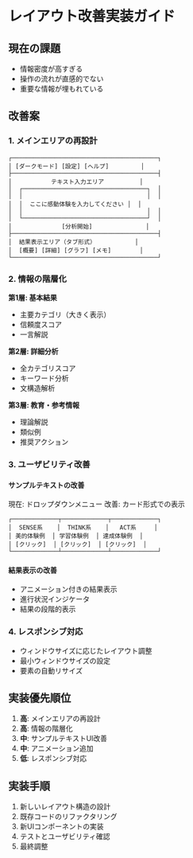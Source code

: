 # レイアウト改善実装ガイド

## 現在の課題
- 情報密度が高すぎる
- 操作の流れが直感的でない
- 重要な情報が埋もれている

## 改善案

### 1. メインエリアの再設計
```
┌─────────────────────────────────────────┐
│ [ダークモード] [設定] [ヘルプ]         │
├─────────────────────────────────────────┤
│           テキスト入力エリア          │
│  ┌───────────────────────────────────┐  │
│  │                                   │  │
│  │  ここに感動体験を入力してください │  │
│  │                                   │  │
│  └───────────────────────────────────┘  │
│              [分析開始]               │
├─────────────────────────────────────────┤
│  結果表示エリア（タブ形式）           │
│  [概要] [詳細] [グラフ] [メモ]        │
└─────────────────────────────────────────┘
```

### 2. 情報の階層化
**第1層: 基本結果**
- 主要カテゴリ（大きく表示）
- 信頼度スコア
- 一言解説

**第2層: 詳細分析**
- 全カテゴリスコア
- キーワード分析
- 文構造解析

**第3層: 教育・参考情報**
- 理論解説
- 類似例
- 推奨アクション

### 3. ユーザビリティ改善

#### サンプルテキストの改善
現在: ドロップダウンメニュー
改善: カード形式での表示
```
┌─────────────┬─────────────┬─────────────┐
│  SENSE系    │  THINK系    │   ACT系     │
│ 美的体験例  │ 学習体験例  │ 達成体験例  │
│ [クリック]  │ [クリック]  │ [クリック]  │
└─────────────┴─────────────┴─────────────┘
```

#### 結果表示の改善
- アニメーション付きの結果表示
- 進行状況インジケータ
- 結果の段階的表示

### 4. レスポンシブ対応
- ウィンドウサイズに応じたレイアウト調整
- 最小ウィンドウサイズの設定
- 要素の自動リサイズ

## 実装優先順位
1. **高**: メインエリアの再設計
2. **高**: 情報の階層化
3. **中**: サンプルテキストUI改善
4. **中**: アニメーション追加
5. **低**: レスポンシブ対応

## 実装手順
1. 新しいレイアウト構造の設計
2. 既存コードのリファクタリング
3. 新UIコンポーネントの実装
4. テストとユーザビリティ確認
5. 最終調整